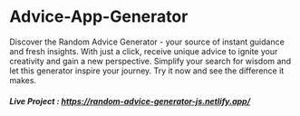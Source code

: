 # Advice-App-Generator

Discover the Random Advice Generator - your source of instant guidance and fresh insights. With just a click, receive unique advice to ignite your creativity and gain a new perspective. Simplify your search for wisdom and let this generator inspire your journey. Try it now and see the difference it makes.

##### Live Project : https://random-advice-generator-js.netlify.app/

